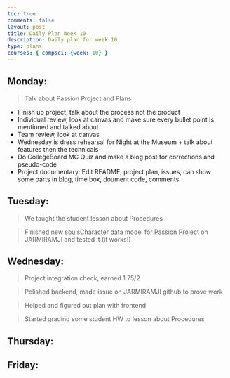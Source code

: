 ```yaml
---
toc: true
comments: false
layout: post
title: Daily Plan Week 10
description: Daily plan for week 10
type: plans
courses: { compsci: {week: 10} }
---
```


## Monday:
> Talk about Passion Project and Plans
- Finish up project, talk about the process not the product
- Individual review, look at canvas and make sure every bullet point is mentioned and talked about
- Team review, look at canvas
- Wednesday is dress rehearsal for Night at the Museum + talk about features then the technicals
- Do CollegeBoard MC Quiz and make a blog post for corrections and pseudo-code
- Project documentary: Edit README, project plan, issues, can show some parts in blog, time box, doument code, comments

## Tuesday:
> We taught the student lesson about Procedures

> Finished new soulsCharacter data model for Passion Project on JARMIRAMJI and tested it (it works!)

## Wednesday:
> Project integration check, earned 1.75/2

> Polished backend, made issue on JARMIRAMJI github to prove work

> Helped and figured out plan with frontend

> Started grading some student HW to lesson about Procedures

## Thursday:
> 

## Friday:
> 
